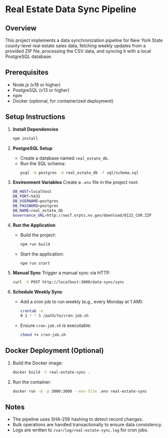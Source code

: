 # Real Estate Data Sync Pipeline

## Overview
This project implements a data synchronization pipeline for New York State county-level real estate sales data, fetching weekly updates from a provided ZIP file, processing the CSV data, and syncing it with a local PostgreSQL database.

## Prerequisites
- Node.js (v18 or higher)
- PostgreSQL (v13 or higher)
- npm
- Docker (optional, for containerized deployment)

## Setup Instructions

1. **Install Dependencies**
   ```bash
   npm install
   ```

2. **PostgreSQL Setup**
   - Create a database named `real_estate_db`.
   - Run the SQL schema:
     ```bash
     psql -U postgres -d real_estate_db -f sql/schema.sql
     ```

3. **Environment Variables**
   Create a `.env` file in the project root:
   ```bash
   DB_HOST=localhost
   DB_PORT=5432
   DB_USERNAME=postgres
   DB_PASSWORD=postgres
   DB_NAME=real_estate_db
   Governance_URL=http://swcf.orpts.nv.gov/download/0122_CUR.ZIP
   ```

4. **Run the Application**
   - Build the project:
     ```bash
     npm run build
     ```
   - Start the application:
     ```bash
     npm run start
     ```

5. **Manual Sync**
   Trigger a manual sync via HTTP:
   ```bash
   curl -X POST http://localhost:3000/data-sync/sync
   ```

6. **Schedule Weekly Sync**
   - Add a cron job to run weekly (e.g., every Monday at 1 AM):
     ```bash
     crontab -e
     0 1 * * 1 /path/to/cron-job.sh
     ```
   - Ensure `cron-job.sh` is executable:
     ```bash
     chmod +x cron-job.sh
     ```

## Docker Deployment (Optional)
1. Build the Docker image:
   ```bash
   docker build -t real-estate-sync .
   ```
2. Run the container:
   ```bash
   docker run -d -p 3000:3000 --env-file .env real-estate-sync
   ```

## Notes
- The pipeline uses SHA-256 hashing to detect record changes.
- Bulk operations are handled transactionally to ensure data consistency.
- Logs are written to `/var/log/real-estate-sync.log` for cron jobs.
